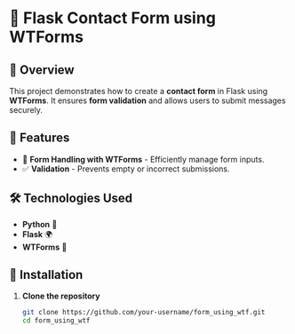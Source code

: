 # 📝 Flask Contact Form using WTForms  

## 📌 Overview  
This project demonstrates how to create a **contact form** in Flask using **WTForms**. It ensures **form validation** and allows users to submit messages securely.  

## 🚀 Features  
- 📝 **Form Handling with WTForms** - Efficiently manage form inputs.  
- ✅ **Validation** - Prevents empty or incorrect submissions. 

## 🛠️ Technologies Used  
- **Python** 🐍  
- **Flask** 🌍  
- **WTForms** 📝  

## 📂 Installation  

1. **Clone the repository**  
   ```bash
   git clone https://github.com/your-username/form_using_wtf.git
   cd form_using_wtf
